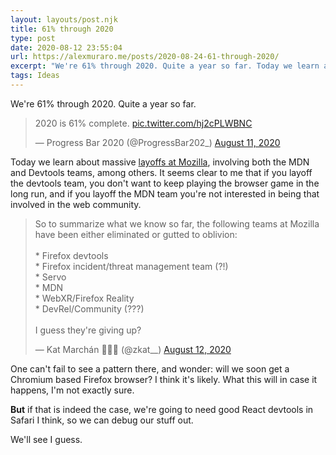 ```yaml
---
layout: layouts/post.njk
title: 61% through 2020
type: post
date: 2020-08-12 23:55:04
url: https://alexmuraro.me/posts/2020-08-24-61-through-2020/
excerpt: "We're 61% through 2020. Quite a year so far. Today we learn about massive layoffs at Mozilla, involving both the MDN and Devtools team among others."
tags: Ideas
---
```


We're 61% through 2020. Quite a year so far.

<blockquote class="twitter-tweet"><p lang="en" dir="ltr">2020 is 61% complete. <a href="https://t.co/hj2cPLWBNC">pic.twitter.com/hj2cPLWBNC</a></p>&mdash; Progress Bar 2020 (@ProgressBar202_) <a href="https://twitter.com/ProgressBar202_/status/1293068133658484736?ref_src=twsrc%5Etfw">August 11, 2020</a></blockquote> <script async src="https://platform.twitter.com/widgets.js" charset="utf-8"></script>

Today we learn about massive [layoffs at Mozilla](https://www.theverge.com/2020/8/11/21363424/mozilla-layoffs-quarter-staff-250-people-new-revenue-focus), involving both the MDN and Devtools teams, among others. It seems clear to me that if you layoff the devtools team, you don't want to keep playing the browser game in the long run, and if you layoff the MDN team you're not interested in being that involved in the web community.

<blockquote class="twitter-tweet"><p lang="en" dir="ltr">So to summarize what we know so far, the following teams at Mozilla have been either eliminated or gutted to oblivion:<br><br>* Firefox devtools<br>* Firefox incident/threat management team (?!)<br>* Servo<br>* MDN<br>* WebXR/Firefox Reality<br>* DevRel/Community (???)<br><br>I guess they&#39;re giving up?</p>&mdash; Kat Marchán 🍑🍑🍑 (@zkat__) <a href="https://twitter.com/zkat__/status/1293585676336693253?ref_src=twsrc%5Etfw">August 12, 2020</a></blockquote> <script async src="https://platform.twitter.com/widgets.js" charset="utf-8"></script>

One can't fail to see a pattern there, and wonder: will we soon get a Chromium based Firefox browser? I think it's likely.
What this will in case it happens, I'm not exactly sure.

**But** if that is indeed the case, we're going to need good React devtools in Safari I think, so we can debug our stuff out.

We'll see I guess.
